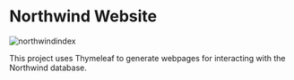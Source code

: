 # Northwind Website

![northwindindex](https://user-images.githubusercontent.com/93529515/169047444-5fd12039-b34d-460e-b47b-b14a4adb33ca.png)

This project uses Thymeleaf to generate webpages for interacting with the Northwind database.

